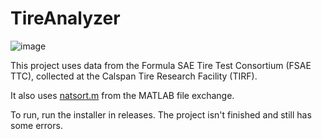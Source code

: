 # TireAnalyzer

![image](https://user-images.githubusercontent.com/17318886/148659848-e2191649-25a3-4db3-bcb1-71603c78512f.png)

This project uses data from the Formula SAE Tire Test Consortium (FSAE TTC), collected at the Calspan Tire Research Facility (TIRF).

It also uses [natsort.m](https://www.mathworks.com/matlabcentral/fileexchange/47434-natural-order-filename-sort) from the MATLAB file exchange.

To run, run the installer in releases. The project isn't finished and still has some errors.
